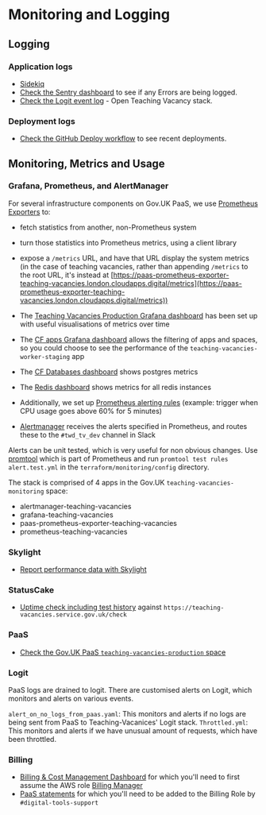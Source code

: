 # Monitoring and Logging

## Logging

### Application logs

- [Sidekiq](https://teaching-vacancies.service.gov.uk/sidekiq)
- [Check the Sentry dashboard](https://sentry.io/organizations/teaching-vacancies/issues) to see if any Errors are being logged.
- [Check the Logit event log](https://dashboard.logit.io) - Open Teaching Vacancy stack.

### Deployment logs

- [Check the GitHub Deploy workflow](https://github.com/DFE-Digital/teaching-vacancies/actions?query=workflow%3ADeploy) to see recent deployments.

## Monitoring, Metrics and Usage

### Grafana, Prometheus, and AlertManager

For several infrastructure components on Gov.UK PaaS, we use [Prometheus Exporters](https://prometheus.io/docs/instrumenting/exporters/) to:
- fetch statistics from another, non-Prometheus system
- turn those statistics into Prometheus metrics, using a client library
- expose a `/metrics` URL, and have that URL display the system metrics (in the case of teaching vacancies, rather than appending `/metrics` to the root URL, it's instead at [https://paas-prometheus-exporter-teaching-vacancies.london.cloudapps.digital/metrics](https://paas-prometheus-exporter-teaching-vacancies.london.cloudapps.digital/metrics))

- The [Teaching Vacancies Production Grafana dashboard](https://grafana-teaching-vacancies.london.cloudapps.digital/d/6Ac4lUWGk/teaching-vacancies-production?orgId=1&refresh=5s) has been set up with useful visualisations of metrics over time
- The [CF apps Grafana dashboard](https://grafana-teaching-vacancies.london.cloudapps.digital/d/eF19g4RZx/cf-apps?orgId=1&refresh=10s) allows the filtering of apps and spaces, so you could choose to see the performance of the `teaching-vacancies-worker-staging` app
- The [CF Databases dashboard](https://grafana-teaching-vacancies.london.cloudapps.digital/d/a2FR6FUMz/cf-databases?orgId=1&refresh=10s&var-SpaceName=teaching-vacancies-production&var-Services=teaching-vacancies-postgres-production) shows postgres metrics
- The [Redis dashboard](https://grafana-teaching-vacancies.london.cloudapps.digital/d/_XaXFGTMz/redis-dashboard-for-prometheus-redis-exporter-1-x?orgId=1&refresh=30s) shows metrics for all redis instances

- Additionally, we set up [Prometheus alerting rules](https://prometheus-teaching-vacancies.london.cloudapps.digital/alerts) (example: trigger when CPU usage goes above 60% for 5 minutes)
- [Alertmanager](https://alertmanager-teaching-vacancies.london.cloudapps.digital/#/alerts) receives the alerts specified in Prometheus, and routes these to the `#twd_tv_dev` channel in Slack

Alerts can be unit tested, which is very useful for non obvious changes. Use [promtool](https://prometheus.io/docs/prometheus/latest/configuration/unit_testing_rules/)
which is part of Prometheus and run `promtool test rules alert.test.yml` in the `terraform/monitoring/config` directory.

The stack is comprised of 4 apps in the Gov.UK `teaching-vacancies-monitoring` space:

- alertmanager-teaching-vacancies
- grafana-teaching-vacancies
- paas-prometheus-exporter-teaching-vacancies
- prometheus-teaching-vacancies

### Skylight

- [Report performance data with Skylight](https://www.skylight.io/app/applications/xsMWeSG9ned8/recent/6h/endpoints)

### StatusCake

- [Uptime check including test history](https://app.statuscake.com/UptimeStatus.php?tid=5636370) against `https://teaching-vacancies.service.gov.uk/check`

### PaaS

- [Check the Gov.UK PaaS `teaching-vacancies-production` space](https://admin.london.cloud.service.gov.uk/organisations/386a9502-d9b6-4aba-b3c3-ebe4fa3f963e/spaces/ebce88e9-8d3e-424b-8da3-c8dc0072b900/applications)

### Logit

PaaS logs are drained to logit. There are customised alerts on Logit, which monitors and alerts on various events.

`alert_on_no_logs_from_paas.yaml`: This monitors and alerts if no logs are being sent from PaaS to Teaching-Vacanices' Logit stack.
`Throttled.yml`: This monitors and alerts if we have unusual amount of requests, which have been throttled.

### Billing

- [Billing & Cost Management Dashboard](https://console.aws.amazon.com/billing/home#/) for which you'll need to first assume the AWS role [Billing Manager](https://console.aws.amazon.com/iam/home?region=eu-west-2#/roles/BillingManager)
- [PaaS statements](https://admin.london.cloud.service.gov.uk/organisations/386a9502-d9b6-4aba-b3c3-ebe4fa3f963e/statements) for which you'll need to be added to the Billing Role by `#digital-tools-support`
